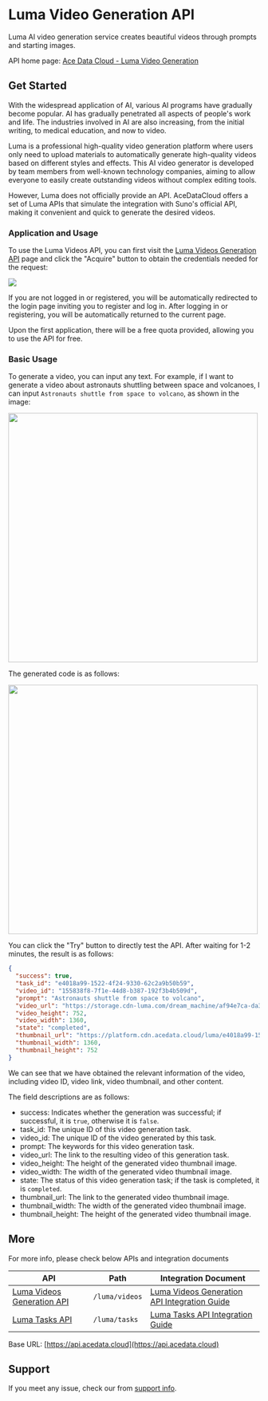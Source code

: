 # Luma Video Generation API

Luma AI video generation service creates beautiful videos through prompts and starting images.

API home page: [Ace Data Cloud - Luma Video Generation](https://platform.acedata.cloud/services/dff45a0d-2858-4936-8e2b-3d49c52aff11)

## Get Started


With the widespread application of AI, various AI programs have gradually become popular. AI has gradually penetrated all aspects of people's work and life. The industries involved in AI are also increasing, from the initial writing, to medical education, and now to video.

Luma is a professional high-quality video generation platform where users only need to upload materials to automatically generate high-quality videos based on different styles and effects. This AI video generator is developed by team members from well-known technology companies, aiming to allow everyone to easily create outstanding videos without complex editing tools.

However, Luma does not officially provide an API. AceDataCloud offers a set of Luma APIs that simulate the integration with Suno's official API, making it convenient and quick to generate the desired videos.

### Application and Usage

To use the Luma Videos API, you can first visit the [Luma Videos Generation API](https://platform.acedata.cloud/documents/5bd3597d-1ff8-44ad-a580-b66b48393e7f) page and click the "Acquire" button to obtain the credentials needed for the request:

![](https://cdn.acedata.cloud/nyq0xz.png)

If you are not logged in or registered, you will be automatically redirected to the login page inviting you to register and log in. After logging in or registering, you will be automatically returned to the current page.

Upon the first application, there will be a free quota provided, allowing you to use the API for free.

### Basic Usage

To generate a video, you can input any text. For example, if I want to generate a video about astronauts shuttling between space and volcanoes, I can input `Astronauts shuttle from space to volcano`, as shown in the image:

<p><img src="https://cdn.acedata.cloud/yub02j.png" width="500" class="m-auto"></p>

The generated code is as follows:

<p><img src="https://cdn.acedata.cloud/ieq7yn.png" width="500" class="m-auto"></p>

You can click the "Try" button to directly test the API. After waiting for 1-2 minutes, the result is as follows:

```json
{
  "success": true,
  "task_id": "e4018a99-1522-4f24-9330-62c2a9b50b59",
  "video_id": "155838f8-7f1e-44d8-b387-192f3b4b509d",
  "prompt": "Astronauts shuttle from space to volcano",
  "video_url": "https://storage.cdn-luma.com/dream_machine/af94e7ca-da35-4b5f-a636-2d7254184d0d/watermarked_video0585de3737db946e5a0ac895384ecd180.mp4",
  "video_height": 752,
  "video_width": 1360,
  "state": "completed",
  "thumbnail_url": "https://platform.cdn.acedata.cloud/luma/e4018a99-1522-4f24-9330-62c2a9b50b59.jpg",
  "thumbnail_width": 1360,
  "thumbnail_height": 752
}
```

We can see that we have obtained the relevant information of the video, including video ID, video link, video thumbnail, and other content.

The field descriptions are as follows:

- success: Indicates whether the generation was successful; if successful, it is `true`, otherwise it is `false`.
- task_id: The unique ID of this video generation task.
- video_id: The unique ID of the video generated by this task.
- prompt: The keywords for this video generation task.
- video_url: The link to the resulting video of this generation task.
- video_height: The height of the generated video thumbnail image.
- video_width: The width of the generated video thumbnail image.
- state: The status of this video generation task; if the task is completed, it is `completed`.
- thumbnail_url: The link to the generated video thumbnail image.
- thumbnail_width: The width of the generated video thumbnail image.
- thumbnail_height: The height of the generated video thumbnail image.


## More

For more info, please check below APIs and integration documents

| API | Path | Integration Document |
| ---- | ---- | ------------ |
| [Luma Videos Generation API](http://platform.acedata.cloud/documents/5bd3597d-1ff8-44ad-a580-b66b48393e7f) | `/luma/videos` | [Luma Videos Generation API Integration Guide](http://platform.acedata.cloud/documents/16bb0108-1f09-45b3-97ac-16a668750a8c) |
| [Luma Tasks API](http://platform.acedata.cloud/documents/7d32369c-4ead-4364-a4c5-652bc768b3ff) | `/luma/tasks` | [Luma Tasks API Integration Guide](http://platform.acedata.cloud/documents/3e965973-7b28-4844-b404-bd28bfeb5097) |

Base URL: [https://api.acedata.cloud](https://api.acedata.cloud)

## Support 

If you meet any issue, check our from [support info](https://platform.acedata.cloud/support).